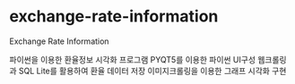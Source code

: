 # exchange-rate-information

Exchange Rate Information

파이썬을 이용한 환율정보 시각화 프로그램
PYQT5를 이용한 파이썬 UI구성
웹크롤링과 SQL Lite를 활용하여 환율 데이터 저장
이미지크롤링을 이용한 그래프 시각화 구현
